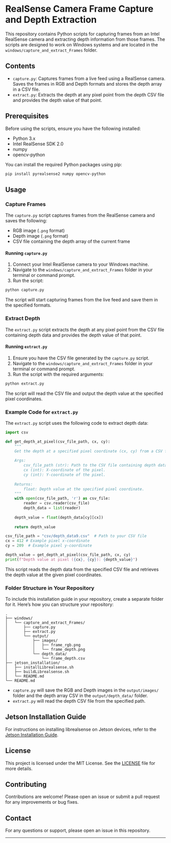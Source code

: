 # RealSense Camera Frame Capture and Depth Extraction

This repository contains Python scripts for capturing frames from an Intel RealSense camera and extracting depth information from those frames. The scripts are designed to work on Windows systems and are located in the `windows/capture_and_extract_Frames` folder.

## Contents

- `capture.py`: Captures frames from a live feed using a RealSense camera. Saves the frames in RGB and Depth formats and stores the depth array in a CSV file.
- `extract.py`: Extracts the depth at any pixel point from the depth CSV file and provides the depth value of that point.

## Prerequisites

Before using the scripts, ensure you have the following installed:

- Python 3.x
- Intel RealSense SDK 2.0
- numpy
- opencv-python

You can install the required Python packages using pip:

```bash
pip install pyrealsense2 numpy opencv-python
```

## Usage

### Capture Frames

The `capture.py` script captures frames from the RealSense camera and saves the following:

- RGB image (`.png` format)
- Depth image (`.png` format)
- CSV file containing the depth array of the current frame

#### Running `capture.py`

1. Connect your Intel RealSense camera to your Windows machine.
2. Navigate to the `windows/capture_and_extract_Frames` folder in your terminal or command prompt.
3. Run the script:

```bash
python capture.py
```

The script will start capturing frames from the live feed and save them in the specified formats.

### Extract Depth

The `extract.py` script extracts the depth at any pixel point from the CSV file containing depth data and provides the depth value of that point.

#### Running `extract.py`

1. Ensure you have the CSV file generated by the `capture.py` script.
2. Navigate to the `windows/capture_and_extract_Frames` folder in your terminal or command prompt.
3. Run the script with the required arguments:

```bash
python extract.py
```

The script will read the CSV file and output the depth value at the specified pixel coordinates.

### Example Code for `extract.py`

The `extract.py` script uses the following code to extract depth data:

```python
import csv

def get_depth_at_pixel(csv_file_path, cx, cy):
    """
    Get the depth at a specified pixel coordinate (cx, cy) from a CSV file containing depth data.
    
    Args:
        csv_file_path (str): Path to the CSV file containing depth data.
        cx (int): X-coordinate of the pixel.
        cy (int): Y-coordinate of the pixel.
    
    Returns:
        float: Depth value at the specified pixel coordinate.
    """
    with open(csv_file_path, 'r') as csv_file:
        reader = csv.reader(csv_file)
        depth_data = list(reader)
    
    depth_value = float(depth_data[cy][cx])
    
    return depth_value

csv_file_path = "csv/depth_data9.csv"  # Path to your CSV file
cx = 412 # Example pixel x-coordinate
cy = 209  # Example pixel y-coordinate

depth_value = get_depth_at_pixel(csv_file_path, cx, cy)
print(f"Depth value at pixel ({cx}, {cy}): {depth_value}")
```

This script reads the depth data from the specified CSV file and retrieves the depth value at the given pixel coordinates.

### Folder Structure in Your Repository

To include this installation guide in your repository, create a separate folder for it. Here’s how you can structure your repository:

```
.
├── windows/
│   └── capture_and_extract_Frames/
│       ├── capture.py
│       ├── extract.py
│       └── output/
│           ├── images/
│           │   ├── frame_rgb.png
│           │   └── frame_depth.png
│           └── depth_data/
│               └── frame_depth.csv
├── jetson_installation/
│   ├── installLibrealsense.sh
│   ├── buildLibrealsense.sh
│   └── README.md
└── README.md
```

- `capture.py` will save the RGB and Depth images in the `output/images/` folder and the depth array CSV in the `output/depth_data/` folder.
- `extract.py` will read the depth CSV file from the specified path.

## Jetson Installation Guide

For instructions on installing librealsense on Jetson devices, refer to the [Jetson Installation Guide](./jetson_installation/README.md).

## License

This project is licensed under the MIT License. See the [LICENSE](LICENSE) file for more details.

## Contributing

Contributions are welcome! Please open an issue or submit a pull request for any improvements or bug fixes.

## Contact

For any questions or support, please open an issue in this repository.

---
